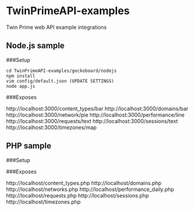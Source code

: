# TwinPrimeAPI-examples
Twin Prime web API example integrations


## Node.js sample

###Setup

    cd TwinPrimeAPI-examples/geckoboard/nodejs
    npm install
    vim config/default.json (UPDATE SETTINGS)
    node app.js

###Exposes 

http://localhost:3000/content_types/bar
http://localhost:3000/domains/bar
http://localhost:3000/network/pie
http://localhost:3000/performance/line
http://localhost:3000/requests/text
http://localhost:3000/sessions/text
http://localhost:3000/timezones/map



## PHP sample

###Setup

    

###Exposes 

http://localhost/content_types.php
http://localhost/domains.php
http://localhost/networks.php
http://localhost/performance_daily.php
http://localhost/requests.php
http://localhost/sessions.php
http://localhost/timezones.php
